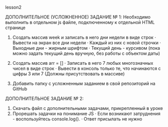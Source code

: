 lesson2

ДОПОЛНИТЕЛЬНОЕ (УСЛОЖНЕННОЕ) ЗАДАНИЕ № 1:
Необходимо выполнить в отдельном js файле, подключенному к отдельной HTML странице

1) Создать массив week и записать в него дни недели в виде строк
·        Вывести на экран все дни недели
·        Каждый из них с новой строчки
·        Выходные дни - жирным шрифтом
·        Текущий день - курсивом (пока можно задать текущий день вручную, без работы с объектом даты)

2) Создать массив arr = []
·        Записать в него 7 любых многозначных чисел в виде строк
·        Вывести в консоль только те, что начинаются с цифры 3 или 7 (Должны присутствовать в массиве)

3) Добавить папку с усложненным заданием в свой репозиторий на GitHub

ДОПОЛНИТЕЛЬНОЕ ЗАДАНИЕ № 2:
1) Скачать файл с дополнительными задачами, прикрепленный в уроке
2) Прорешать задачки на понимание JS
·       Если возникают затруднения - воспользуйтесь console.log().
·       Ответ присылать не нужно